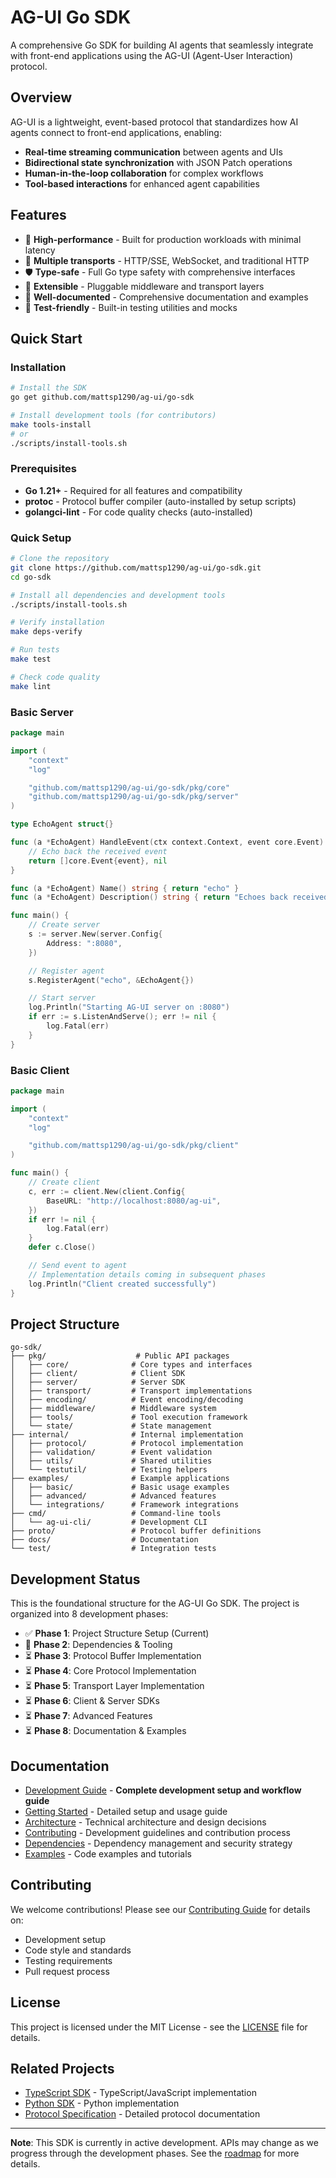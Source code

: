 # AG-UI Go SDK

A comprehensive Go SDK for building AI agents that seamlessly integrate with front-end applications using the AG-UI (Agent-User Interaction) protocol.

## Overview

AG-UI is a lightweight, event-based protocol that standardizes how AI agents connect to front-end applications, enabling:

- **Real-time streaming communication** between agents and UIs
- **Bidirectional state synchronization** with JSON Patch operations
- **Human-in-the-loop collaboration** for complex workflows
- **Tool-based interactions** for enhanced agent capabilities

## Features

- 🚀 **High-performance** - Built for production workloads with minimal latency
- 🔌 **Multiple transports** - HTTP/SSE, WebSocket, and traditional HTTP
- 🛡️ **Type-safe** - Full Go type safety with comprehensive interfaces
- 🔧 **Extensible** - Pluggable middleware and transport layers
- 📝 **Well-documented** - Comprehensive documentation and examples
- 🧪 **Test-friendly** - Built-in testing utilities and mocks

## Quick Start

### Installation

```bash
# Install the SDK
go get github.com/mattsp1290/ag-ui/go-sdk

# Install development tools (for contributors)
make tools-install
# or
./scripts/install-tools.sh
```

### Prerequisites

- **Go 1.21+** - Required for all features and compatibility
- **protoc** - Protocol buffer compiler (auto-installed by setup scripts)
- **golangci-lint** - For code quality checks (auto-installed)

### Quick Setup

```bash
# Clone the repository
git clone https://github.com/mattsp1290/ag-ui/go-sdk.git
cd go-sdk

# Install all dependencies and development tools
./scripts/install-tools.sh

# Verify installation
make deps-verify

# Run tests
make test

# Check code quality
make lint
```

### Basic Server

```go
package main

import (
    "context"
    "log"

    "github.com/mattsp1290/ag-ui/go-sdk/pkg/core"
    "github.com/mattsp1290/ag-ui/go-sdk/pkg/server"
)

type EchoAgent struct{}

func (a *EchoAgent) HandleEvent(ctx context.Context, event core.Event) ([]core.Event, error) {
    // Echo back the received event
    return []core.Event{event}, nil
}

func (a *EchoAgent) Name() string { return "echo" }
func (a *EchoAgent) Description() string { return "Echoes back received messages" }

func main() {
    // Create server
    s := server.New(server.Config{
        Address: ":8080",
    })

    // Register agent
    s.RegisterAgent("echo", &EchoAgent{})

    // Start server
    log.Println("Starting AG-UI server on :8080")
    if err := s.ListenAndServe(); err != nil {
        log.Fatal(err)
    }
}
```

### Basic Client

```go
package main

import (
    "context"
    "log"

    "github.com/mattsp1290/ag-ui/go-sdk/pkg/client"
)

func main() {
    // Create client
    c, err := client.New(client.Config{
        BaseURL: "http://localhost:8080/ag-ui",
    })
    if err != nil {
        log.Fatal(err)
    }
    defer c.Close()

    // Send event to agent
    // Implementation details coming in subsequent phases
    log.Println("Client created successfully")
}
```

## Project Structure

```
go-sdk/
├── pkg/                    # Public API packages
│   ├── core/              # Core types and interfaces
│   ├── client/            # Client SDK
│   ├── server/            # Server SDK  
│   ├── transport/         # Transport implementations
│   ├── encoding/          # Event encoding/decoding
│   ├── middleware/        # Middleware system
│   ├── tools/             # Tool execution framework
│   └── state/             # State management
├── internal/              # Internal implementation
│   ├── protocol/          # Protocol implementation
│   ├── validation/        # Event validation
│   ├── utils/             # Shared utilities
│   └── testutil/          # Testing helpers
├── examples/              # Example applications
│   ├── basic/             # Basic usage examples
│   ├── advanced/          # Advanced features
│   └── integrations/      # Framework integrations
├── cmd/                   # Command-line tools
│   └── ag-ui-cli/         # Development CLI
├── proto/                 # Protocol buffer definitions
├── docs/                  # Documentation
└── test/                  # Integration tests
```

## Development Status

This is the foundational structure for the AG-UI Go SDK. The project is organized into 8 development phases:

- ✅ **Phase 1**: Project Structure Setup (Current)
- 🔄 **Phase 2**: Dependencies & Tooling
- ⏳ **Phase 3**: Protocol Buffer Implementation
- ⏳ **Phase 4**: Core Protocol Implementation  
- ⏳ **Phase 5**: Transport Layer Implementation
- ⏳ **Phase 6**: Client & Server SDKs
- ⏳ **Phase 7**: Advanced Features
- ⏳ **Phase 8**: Documentation & Examples

## Documentation

- [Development Guide](DEVELOPMENT.md) - **Complete development setup and workflow guide**
- [Getting Started](docs/getting-started.md) - Detailed setup and usage guide
- [Architecture](ARCHITECTURE.md) - Technical architecture and design decisions
- [Contributing](CONTRIBUTING.md) - Development guidelines and contribution process
- [Dependencies](docs/dependencies.md) - Dependency management and security strategy
- [Examples](examples/) - Code examples and tutorials

## Contributing

We welcome contributions! Please see our [Contributing Guide](CONTRIBUTING.md) for details on:

- Development setup
- Code style and standards  
- Testing requirements
- Pull request process

## License

This project is licensed under the MIT License - see the [LICENSE](LICENSE) file for details.

## Related Projects

- [TypeScript SDK](../typescript-sdk/) - TypeScript/JavaScript implementation
- [Python SDK](../python-sdk/) - Python implementation
- [Protocol Specification](../docs/) - Detailed protocol documentation

---

**Note**: This SDK is currently in active development. APIs may change as we progress through the development phases. See the [roadmap](docs/development/roadmap.mdx) for more details. 
